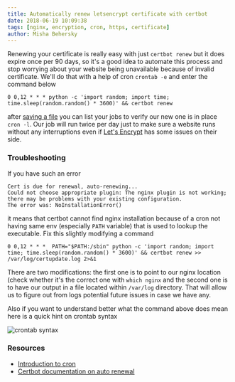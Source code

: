 ```yaml
---
title: Automatically renew letsencrypt certificate with certbot
date: 2018-06-19 10:09:38
tags: [nginx, encryption, cron, https, certificate]
author: Misha Behersky
---
```


Renewing your certificate is really easy with just `certbot renew` but it does expire once per 90 days, so it's a good idea to automate this process and stop worrying about your website being unavailable because of invalid certificate. We'll do that with a help of cron `crontab -e` and enter the command below

```
0 0,12 * * * python -c 'import random; import time; time.sleep(random.random() * 3600)' && certbot renew
```

after [saving a file](https://stackoverflow.com/a/11828573/1744914) you can list your jobs to verify our new one is in place `cron -l`. Our job will run twice per day just to make sure a website runs without any interruptions even if [Let's Encrypt](https://letsencrypt.org/) has some issues on their side.

### Troubleshooting
If you have such an error
```
Cert is due for renewal, auto-renewing...
Could not choose appropriate plugin: The nginx plugin is not working; there may be problems with your existing configuration.
The error was: NoInstallationError()
```
it means that certbot cannot find nginx installation because of a cron not having same env (especially `PATH` variable) that is used to lookup the executable. Fix this slightly modifying a command
```
0 0,12 * * *  PATH="$PATH:/sbin" python -c 'import random; import time; time.sleep(random.random() * 3600)' && certbot renew >> /var/log/certupdate.log 2>&1
```
There are two modifications: the first one is to point to our nginx location (check whether it's the correct one with `which nginx` and the second one is to have our output in a file located within `/var/log` directory. That will allow us to figure out from logs potential future issues in case we have any.

Also if you want to understand better what the command above does mean here is a quick hint on crontab syntax

![crontab syntax](/old/article/38b6781458ce32ee95fea3439704fc3b.jpg)

### Resources
* [Introduction to cron](http://www.unixgeeks.org/security/newbie/unix/cron-1.html)
* [Certbot documentation on auto renewal](https://certbot.eff.org/docs/using.html#automated-renewals)
